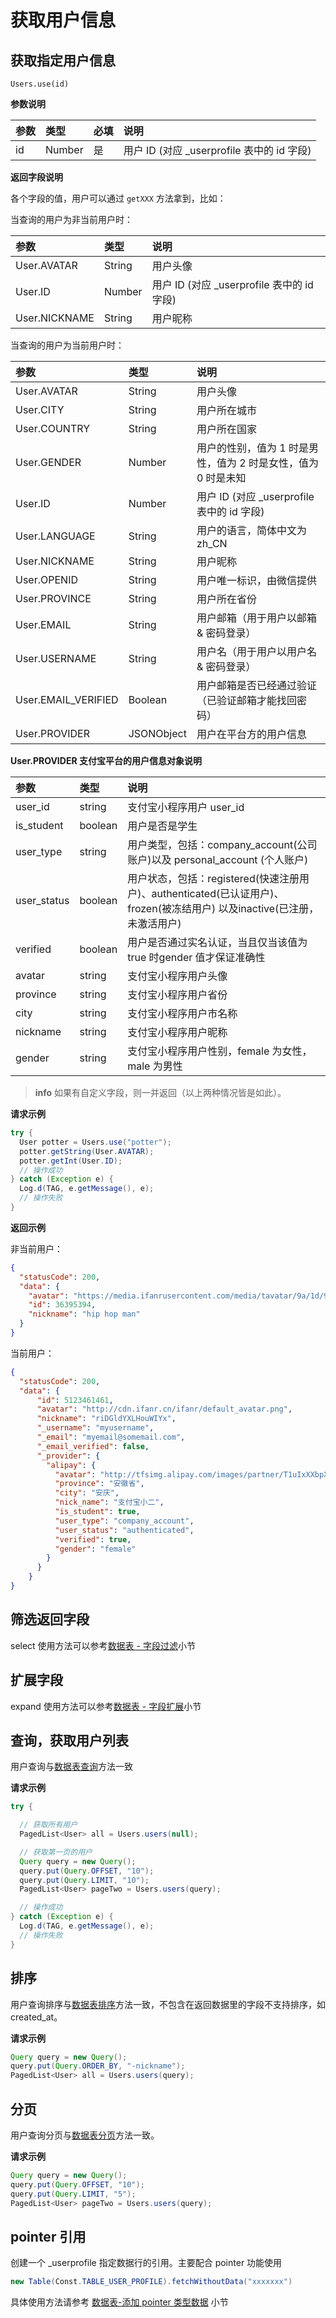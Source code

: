 # 获取用户信息

## 获取指定用户信息

`Users.use(id)`

**参数说明**

| 参数    | 类型   | 必填 | 说明 |
| :----- | :----- | :--- | :---- |
| id | Number | 是  | 用户 ID (对应 _userprofile 表中的 id 字段) |

**返回字段说明**

各个字段的值，用户可以通过 `getXXX` 方法拿到，比如：

当查询的用户为非当前用户时：

| 参数      | 类型   | 说明 |
| :------- | :----- | :-- |
| User.AVATAR   | String | 用户头像 |
| User.ID       | Number | 用户 ID (对应 _userprofile 表中的 id 字段) |
| User.NICKNAME | String | 用户昵称 |

当查询的用户为当前用户时：

| 参数      | 类型   | 说明 |
| :------- | :----- | :--- |
| User.AVATAR  | String | 用户头像 |
| User.CITY     | String | 用户所在城市 |
| User.COUNTRY  | String | 用户所在国家 |
| User.GENDER   | Number | 用户的性别，值为 1 时是男性，值为 2 时是女性，值为 0 时是未知 |
| User.ID       | Number | 用户 ID (对应 _userprofile 表中的 id 字段) |
| User.LANGUAGE | String | 用户的语言，简体中文为 zh_CN |
| User.NICKNAME | String | 用户昵称 |
| User.OPENID   | String | 用户唯一标识，由微信提供 |
| User.PROVINCE | String | 用户所在省份 |
| User.EMAIL | String | 用户邮箱（用于用户以邮箱 & 密码登录） |
| User.USERNAME | String | 用户名（用于用户以用户名 & 密码登录） |
| User.EMAIL_VERIFIED | Boolean | 用户邮箱是否已经通过验证（已验证邮箱才能找回密码） |
| User.PROVIDER | JSONObject |  用户在平台方的用户信息  |

**User.PROVIDER 支付宝平台的用户信息对象说明**

| 参数      | 类型   | 说明 |
| :--------- | :----- | :--- |
| user_id     |  string |  支付宝小程序用户 user_id |
| is_student  |  boolean |  用户是否是学生 |
| user_type   |  string |  用户类型，包括：company_account(公司账户)以及 personal_account (个人账户) |
| user_status |  boolean |  用户状态，包括：registered(快速注册用户)、authenticated(已认证用户)、frozen(被冻结用户) 以及inactive(已注册，未激活用户) |
| verified    |  boolean |  用户是否通过实名认证，当且仅当该值为 true 时gender 值才保证准确性 |
| avatar      |  string |  支付宝小程序用户头像 |
| province    |  string |  支付宝小程序用户省份 |
| city        |  string |  支付宝小程序用户市名称 |
| nickname    |  string | 支付宝小程序用户昵称 |
| gender      |  string |  支付宝小程序用户性别，female 为女性，male 为男性 |

> **info**
> 如果有自定义字段，则一并返回（以上两种情况皆是如此）。

**请求示例**

```java
try {
  User potter = Users.use("potter");
  potter.getString(User.AVATAR);
  potter.getInt(User.ID);
  // 操作成功
} catch (Exception e) {
  Log.d(TAG, e.getMessage(), e);
  // 操作失败
}
```

**返回示例**

非当前用户：
```json
{
  "statusCode": 200,
  "data": {
    "avatar": "https://media.ifanrusercontent.com/media/tavatar/9a/1d/9a1db7592d6a325a845548f2fecbfb4516e138d0.jpg",
    "id": 36395394,
    "nickname": "hip hop man"
  }
}
```

当前用户：
```json
{
  "statusCode": 200,
  "data": {
      "id": 5123461461,
      "avatar": "http://cdn.ifanr.cn/ifanr/default_avatar.png",
      "nickname": "riDGldYXLHouWIYx",
      "_username": "myusername",
      "_email": "myemail@somemail.com",
      "_email_verified": false,
      "_provider": {
        "alipay": {
          "avatar": "http://tfsimg.alipay.com/images/partner/T1uIxXXbpXXXXXXXX",
          "province": "安徽省",
          "city": "安庆",
          "nick_name": "支付宝小二",
          "is_student": true,
          "user_type": "company_account",
          "user_status": "authenticated",
          "verified": true,
          "gender": "female"
        }
      }
    }
}
```

## 筛选返回字段

select 使用方法可以参考[数据表 - 字段过滤](./schema/select-and-expand.md)小节

## 扩展字段 

expand 使用方法可以参考[数据表 - 字段扩展](./schema/select-and-expand.md)小节

## 查询，获取用户列表

用户查询与[数据表查询](./schema/query.md)方法一致

**请求示例**

```java
try {

  // 获取所有用户
  PagedList<User> all = Users.users(null);

  // 获取第一页的用户
  Query query = new Query();
  query.put(Query.OFFSET, "10");
  query.put(Query.LIMIT, "10");
  PagedList<User> pageTwo = Users.users(query);

  // 操作成功
} catch (Exception e) {
  Log.d(TAG, e.getMessage(), e);
  // 操作失败
}
```

## 排序

用户查询排序与[数据表排序](./schema/limit-and-order.md)方法一致，不包含在返回数据里的字段不支持排序，如 created_at。

**请求示例**

```java
Query query = new Query();
query.put(Query.ORDER_BY, "-nickname");
PagedList<User> all = Users.users(query);
```

## 分页

用户查询分页与[数据表分页](./schema/limit-and-order.md)方法一致。

**请求示例**

```java
Query query = new Query();
query.put(Query.OFFSET, "10");
query.put(Query.LIMIT, "5");
PagedList<User> pageTwo = Users.users(query);
```

## pointer 引用

创建一个 _userprofile 指定数据行的引用。主要配合 pointer 功能使用

```java
new Table(Const.TABLE_USER_PROFILE).fetchWithoutData("xxxxxxx")
```
具体使用方法请参考 [数据表-添加 pointer 类型数据](./schema/create-record.md) 小节